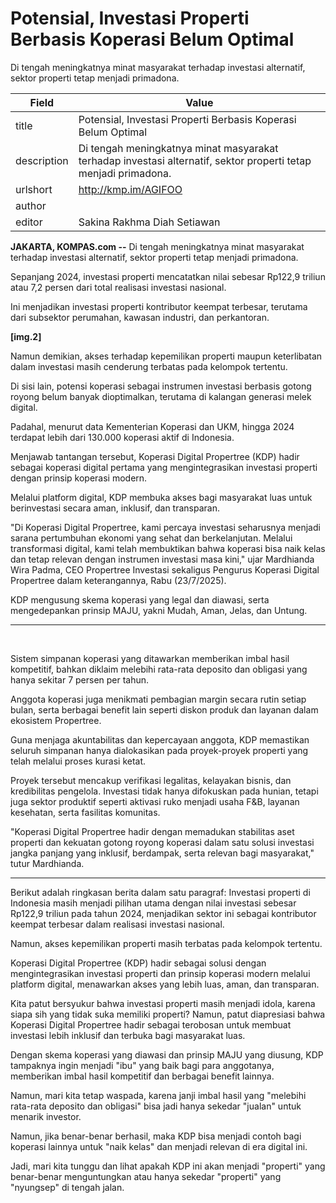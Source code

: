 # Potensial, Investasi Properti Berbasis Koperasi Belum Optimal

Di tengah meningkatnya minat masyarakat terhadap investasi alternatif, sektor properti tetap menjadi primadona.

| Field       | Value                                                       |
|-------------|-------------------------------------------------------------|
| title       | Potensial, Investasi Properti Berbasis Koperasi Belum Optimal |
| description | Di tengah meningkatnya minat masyarakat terhadap investasi alternatif, sektor properti tetap menjadi primadona. |
| urlshort    | http://kmp.im/AGIFOO |
| author      |  |
| editor      | Sakina Rakhma Diah Setiawan |

**JAKARTA, KOMPAS.com --** Di tengah meningkatnya minat masyarakat terhadap investasi alternatif, sektor properti tetap menjadi primadona.

Sepanjang 2024, investasi properti mencatatkan nilai sebesar Rp122,9 triliun atau 7,2 persen dari total realisasi investasi nasional.

Ini menjadikan investasi properti kontributor keempat terbesar, terutama dari subsektor perumahan, kawasan industri, dan perkantoran.

****\[img.2\]****

Namun demikian, akses terhadap kepemilikan properti maupun keterlibatan dalam investasi masih cenderung terbatas pada kelompok tertentu.

Di sisi lain, potensi koperasi sebagai instrumen investasi berbasis gotong royong belum banyak dioptimalkan, terutama di kalangan generasi melek digital.

Padahal, menurut data Kementerian Koperasi dan UKM, hingga 2024 terdapat lebih dari 130.000 koperasi aktif di Indonesia.

Menjawab tantangan tersebut, Koperasi Digital Propertree (KDP) hadir sebagai koperasi digital pertama yang mengintegrasikan investasi properti dengan prinsip koperasi modern.

Melalui platform digital, KDP membuka akses bagi masyarakat luas untuk berinvestasi secara aman, inklusif, dan transparan.

"Di Koperasi Digital Propertree, kami percaya investasi seharusnya menjadi sarana pertumbuhan ekonomi yang sehat dan berkelanjutan. Melalui transformasi digital, kami telah membuktikan bahwa koperasi bisa naik kelas dan tetap relevan dengan instrumen investasi masa kini," ujar Mardhianda Wira Padma, CEO Propertree Investasi sekaligus Pengurus Koperasi Digital Propertree dalam keterangannya, Rabu (23/7/2025).

KDP mengusung skema koperasi yang legal dan diawasi, serta mengedepankan prinsip MAJU, yakni Mudah, Aman, Jelas, dan Untung.

------------------------------------------------------------------------

 

Sistem simpanan koperasi yang ditawarkan memberikan imbal hasil kompetitif, bahkan diklaim melebihi rata-rata deposito dan obligasi yang hanya sekitar 7 persen per tahun.

Anggota koperasi juga menikmati pembagian margin secara rutin setiap bulan, serta berbagai benefit lain seperti diskon produk dan layanan dalam ekosistem Propertree.

Guna menjaga akuntabilitas dan kepercayaan anggota, KDP memastikan seluruh simpanan hanya dialokasikan pada proyek-proyek properti yang telah melalui proses kurasi ketat.

Proyek tersebut mencakup verifikasi legalitas, kelayakan bisnis, dan kredibilitas pengelola. Investasi tidak hanya difokuskan pada hunian, tetapi juga sektor produktif seperti aktivasi ruko menjadi usaha F&B, layanan kesehatan, serta fasilitas komunitas.

"Koperasi Digital Propertree hadir dengan memadukan stabilitas aset properti dan kekuatan gotong royong koperasi dalam satu solusi investasi jangka panjang yang inklusif, berdampak, serta relevan bagi masyarakat," tutur Mardhianda.

---
Berikut adalah ringkasan berita dalam satu paragraf: Investasi properti di Indonesia masih menjadi pilihan utama dengan nilai investasi sebesar Rp122,9 triliun pada tahun 2024, menjadikan sektor ini sebagai kontributor keempat terbesar dalam realisasi investasi nasional.

 Namun, akses kepemilikan properti masih terbatas pada kelompok tertentu.

 Koperasi Digital Propertree (KDP) hadir sebagai solusi dengan mengintegrasikan investasi properti dan prinsip koperasi modern melalui platform digital, menawarkan akses yang lebih luas, aman, dan transparan.



Kita patut bersyukur bahwa investasi properti masih menjadi idola, karena siapa sih yang tidak suka memiliki properti? Namun, patut diapresiasi bahwa Koperasi Digital Propertree hadir sebagai terobosan untuk membuat investasi lebih inklusif dan terbuka bagi masyarakat luas.

 Dengan skema koperasi yang diawasi dan prinsip MAJU yang diusung, KDP tampaknya ingin menjadi "ibu" yang baik bagi para anggotanya, memberikan imbal hasil kompetitif dan berbagai benefit lainnya.

 Namun, mari kita tetap waspada, karena janji imbal hasil yang "melebihi rata-rata deposito dan obligasi" bisa jadi hanya sekedar "jualan" untuk menarik investor.

 Namun, jika benar-benar berhasil, maka KDP bisa menjadi contoh bagi koperasi lainnya untuk "naik kelas" dan menjadi relevan di era digital ini.

 Jadi, mari kita tunggu dan lihat apakah KDP ini akan menjadi "properti" yang benar-benar menguntungkan atau hanya sekedar "properti" yang "nyungsep" di tengah jalan.
